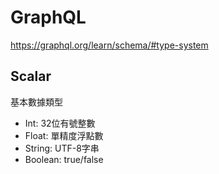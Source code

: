 # GraphQL

https://graphql.org/learn/schema/#type-system

## Scalar
基本數據類型
* Int: 32位有號整數
* Float: 單精度浮點數
* String: UTF-8字串
* Boolean: true/false

